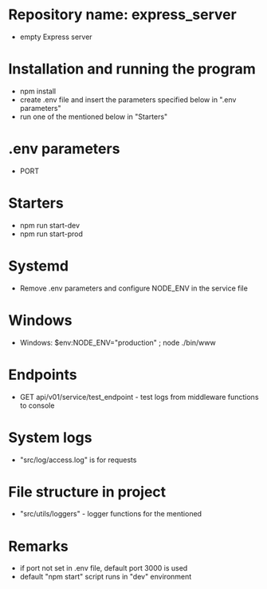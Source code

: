 # Repository name: express_server

-   empty Express server

# Installation and running the program

-   npm install
-   create .env file and insert the parameters specified below in ".env parameters"
-   run one of the mentioned below in "Starters"

# .env parameters

-   PORT

# Starters

-   npm run start-dev
-   npm run start-prod

# Systemd

-   Remove .env parameters and configure NODE_ENV in the service file

# Windows

-   Windows: $env:NODE_ENV="production" ; node ./bin/www

# Endpoints

-   GET api/v01/service/test_endpoint - test logs from middleware functions to console

# System logs

-   "src/log/access.log" is for requests

# File structure in project

-   "src/utils/loggers" - logger functions for the mentioned

# Remarks

-   if port not set in .env file, default port 3000 is used
-   default "npm start" script runs in "dev" environment
